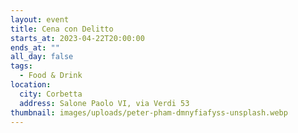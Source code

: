 ```yaml
---
layout: event
title: Cena con Delitto
starts_at: 2023-04-22T20:00:00
ends_at: ""
all_day: false
tags:
  - Food & Drink
location:
  city: Corbetta
  address: Salone Paolo VI, via Verdi 53
thumbnail: images/uploads/peter-pham-dmnyfiafyss-unsplash.webp
---
```

